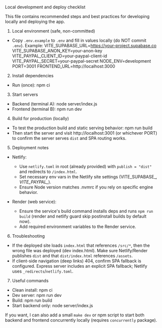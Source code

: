 Local development and deploy checklist

This file contains recommended steps and best practices for developing locally and deploying the app.

1) Local environment (safe, non-committed)
- Copy `.env.example` to `.env` and fill in values locally (do NOT commit `.env`). Example:
  VITE_SUPABASE_URL=https://your-project.supabase.co
  VITE_SUPABASE_ANON_KEY=your-anon-key
  VITE_PAYPAL_CLIENT_ID=your-paypal-client-id
  VITE_PAYPAL_SECRET=your-paypal-secret
  NODE_ENV=development
  PORT=3001
  FRONTEND_URL=http://localhost:3000

2) Install dependencies
- Run (once):
  npm ci

3) Start servers
- Backend (terminal A):
  node server/index.js
- Frontend (terminal B):
  npm run dev

4) Build for production (locally)
- To test the production build and static serving behavior:
  npm run build
- Then start the server and visit http://localhost:3001 (or whichever PORT) to confirm the server serves `dist` and SPA routing works.

5) Deployment notes
- Netlify:
  - Use `netlify.toml` in root (already provided) with `publish = "dist"` and redirects to `/index.html`.
  - Set necessary env vars in the Netlify site settings (VITE_SUPABASE_*, VITE_PAYPAL_*).
  - Ensure Node version matches .nvmrc if you rely on specific engine behavior.

- Render (web service):
  - Ensure the service's build command installs deps and runs `npm run build` (render and netlify guard skip postinstall builds by default now).
  - Add required environment variables to the Render service.

6) Troubleshooting
- If the deployed site loads `index.html` that references `/src/*`, then the wrong file was deployed (dev index.html). Make sure Netlify/Render publishes `dist` and that `dist/index.html` references `/assets`.
- If client-side navigation (deep links) 404, confirm SPA fallback is configured. Express server includes an explicit SPA fallback; Netlify uses `_redirects`/`netlify.toml`.

7) Useful commands
- Clean install: npm ci
- Dev server: npm run dev
- Build: npm run build
- Start backend only: node server/index.js

If you want, I can also add a small `make dev` or npm script to start both backend and frontend concurrently locally (requires `concurrently` package).